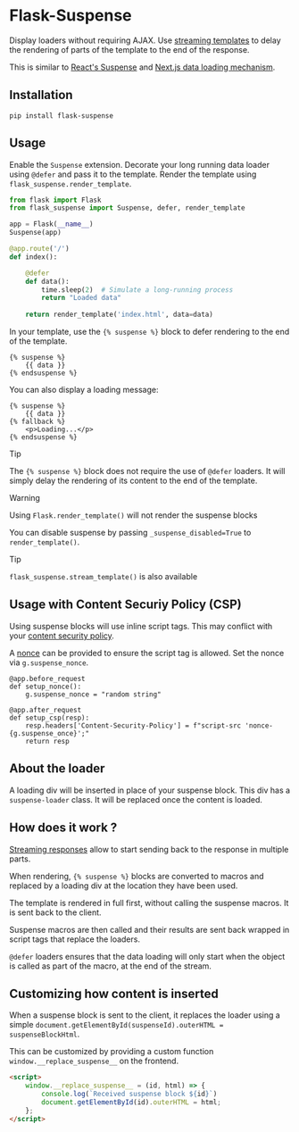 # Flask-Suspense

Display loaders without requiring AJAX. Use [streaming templates](https://flask.palletsprojects.com/en/stable/patterns/streaming/#streaming-from-templates) to delay the rendering of parts of the template to the end of the response.

This is similar to [React's Suspense](https://react.dev/reference/react/Suspense) and [Next.js data loading mechanism](https://nextjs.org/docs/app/api-reference/file-conventions/loading).

## Installation

    pip install flask-suspense

## Usage

Enable the `Suspense` extension. Decorate your long running data loader using `@defer` and pass it to the template. Render the template using `flask_suspense.render_template`.

```py
from flask import Flask
from flask_suspense import Suspense, defer, render_template

app = Flask(__name__)
Suspense(app)

@app.route('/')
def index():

    @defer
    def data():
        time.sleep(2)  # Simulate a long-running process
        return "Loaded data"
    
    return render_template('index.html', data=data)
```

In your template, use the `{% suspense %}` block to defer rendering to the end of the template.

```jinja
{% suspense %}
    {{ data }}
{% endsuspense %}
```

You can also display a loading message:

```jinja
{% suspense %}
    {{ data }}
{% fallback %}
    <p>Loading...</p>
{% endsuspense %}
```

> [!TIP]
> The `{% suspense %}` block does not require the use of `@defer` loaders. It will simply delay
> the rendering of its content to the end of the template.

> [!WARNING]
> Using `Flask.render_template()` will not render the suspense blocks

You can disable suspense by passing `_suspense_disabled=True` to `render_template()`.

> [!TIP]
> `flask_suspense.stream_template()` is also available

## Usage with Content Securiy Policy (CSP)

Using suspense blocks will use inline script tags. This may conflict with your [content security policy](https://developer.mozilla.org/en-US/docs/Web/HTTP/Guides/CSP).

A [nonce](https://developer.mozilla.org/fr/docs/Web/HTML/Reference/Global_attributes/nonce) can be provided to ensure the script tag is allowed. Set the nonce via `g.suspense_nonce`.

```
@app.before_request
def setup_nonce():
    g.suspense_nonce = "random string"

@app.after_request
def setup_csp(resp):
    resp.headers['Content-Security-Policy'] = f"script-src 'nonce-{g.suspense_once}';"
    return resp
```

## About the loader

A loading div will be inserted in place of your suspense block. This div has a `suspense-loader` class. It will be replaced once the content is loaded.

## How does it work ?

[Streaming responses](https://flask.palletsprojects.com/en/stable/patterns/streaming/) allow to start sending back to the response in multiple parts.

When rendering, `{% suspense %}` blocks are converted to macros and replaced by a loading div at the location they have been used.

The template is rendered in full first, without calling the suspense macros. It is sent back to the client.

Suspense macros are then called and their results are sent back wrapped in script tags that replace the loaders.

`@defer` loaders ensures that the data loading will only start when the object is called as part of the macro, at the end of the stream.

## Customizing how content is inserted

When a suspense block is sent to the client, it replaces the loader using a simple `document.getElementById(suspenseId).outerHTML = suspenseBlockHtml`.

This can be customized by providing a custom function `window.__replace_suspense__` on the frontend.

```html
<script>
    window.__replace_suspense__ = (id, html) => {
        console.log(`Received suspense block ${id}`)
        document.getElementById(id).outerHTML = html;
    };
</script>
```